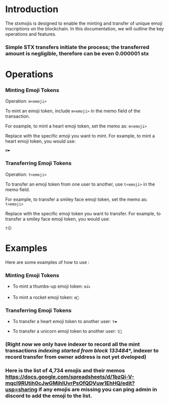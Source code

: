 
# Introduction

The stxmojis is designed to enable the minting and transfer of unique emoji inscriptions on the blockchain. In this documentation, we will outline the key operations and features.

### Simple STX transfers initiate the process; the transferred amount is negligible, therefore can be even 0.000001 stx

# Operations

### Minting Emoji Tokens

Operation: `m<emoji>`

To mint an emoji token, include `m<emoji>` in the memo field of the transaction.

For example, to mint a heart emoji token, set the memo as:
`m<emoji>`

Replace <emoji> with the specific emoji you want to mint. For example, to mint a heart emoji token, you would use:

`m❤️`

### Transferring Emoji Tokens

Operation: `t<emoji>`


To transfer an emoji token from one user to another, use `t<emoji>` in the memo field.

For example, to transfer a smiley face emoji token, set the memo as:
`t<emoji>`

Replace <emoji> with the specific emoji token you want to transfer. For example, to transfer a smiley face emoji token, you would use:

`t😊`

# Examples

Here are some examples of how to use :

### Minting Emoji Tokens

- To mint a thumbs-up emoji token:
  `m👍`

- To mint a rocket emoji token:
  `m🚀`

### Transferring Emoji Tokens

- To transfer a heart emoji token to another user:
  `t❤️`

- To transfer a unicorn emoji token to another user:
  `t🦄`

### (Right now we only have indexer to record all the mint transactions *indexing started from block 133484**, indexer to record transfer from owner address is not yet dveloped)

### Here is the list of 4,734 emojis and their memos https://docs.google.com/spreadsheets/d/1bzQi-V-mqcI9RUtih0cJwGMjhIUvrPsOfQDVuw1EhHQ/edit?usp=sharing if any emojis are missing you can ping admin in discord to add the emoji to the list.

